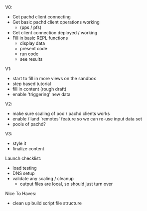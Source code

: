 V0:

- Get pachd client connecting
- Get basic pachd client operations working
  - (pps / pfs)
- Get client connection deployed / working
- Fill in basic REPL functions
  - display data
  - present code
  - run code
  - see results

V1:

- start to fill in more views on the sandbox
- step based tutorial
- fill in content (rough draft)
- enable 'triggering' new data

V2:

- make sure scaling of pod / pachd clients works
- enable / land 'remotes' feature so we can re-use input data set
- pools of pachd?

V3:

- style it
- finalize content

Launch checklist:

- load testing
- DNS setup
- validate any scaling / cleanup
  - output files are local, so should just turn over

Nice To Haves:

- clean up build script file structure